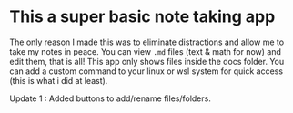 # This a super basic note taking app

The only reason I made this was to eliminate distractions and allow me to take my notes in peace.
You can view ```.md``` files (text & math for now) and edit them, that is all!
This app only shows files inside the docs folder.
You can add a custom command to your linux or wsl system for quick access (this is what i did at least).

Update 1 : Added buttons to add/rename files/folders.

